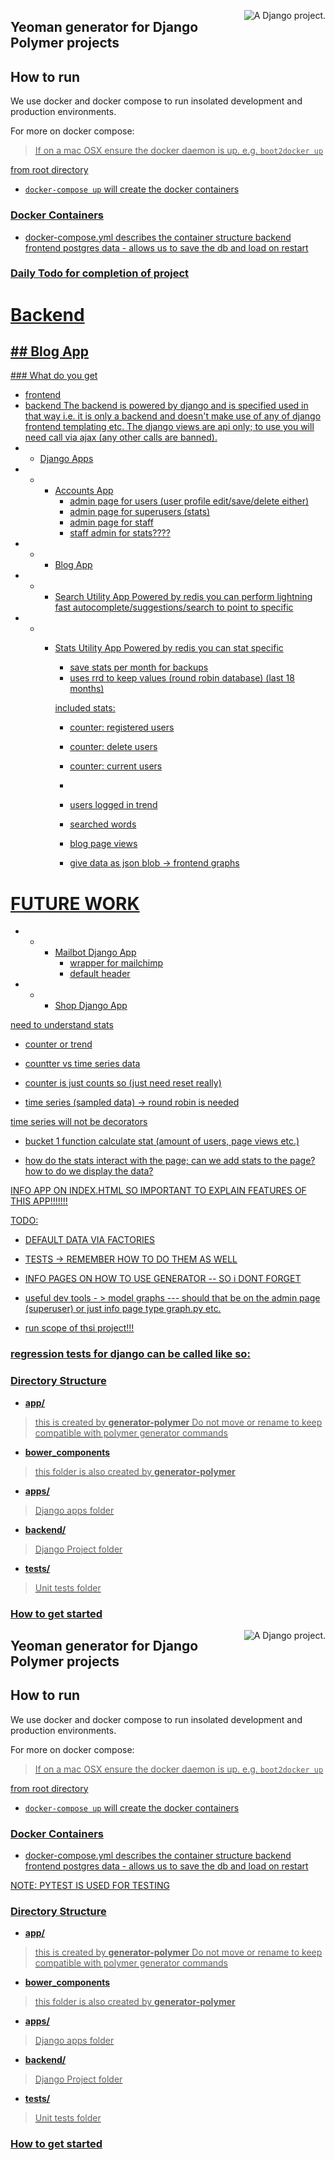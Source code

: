 <a href="http://www.djangoproject.com/" ><img src="https://www.djangoproject.com/m/img/badges/djangoproject120x25.gif" border="0" alt="A Django project." title="A Django project." style="float: right;" /></a>
## Yeoman generator for Django Polymer projects


## How to run 
We use docker and docker compose to run insolated development and production environments.

For more on docker compose: <a href="https://docs.docker.com/compose/" />

> If on a mac OSX ensure the docker daemon is up. e.g. `boot2docker up`

from root directory 
* `docker-compose up`
    will create the docker containers



### Docker Containers
 - docker-compose.yml    describes the container structure
    backend
    frontend
    postgres
    data - allows us to save the db and load on restart



### Daily Todo for completion of project 

# Backend
## Blog App
   - 















### What do you get 
- frontend
- backend
 The backend is powered by django and is specified used in that way i.e. it is only a backend and doesn't make use of any of django frontend templating etc. The django views are api only; to use you will need call via ajax (any other calls are banned).
 - - Django Apps
 - - - Accounts App
       - admin page for users (user profile edit/save/delete either)
       - admin page for superusers (stats)
       - admin page for staff  
       - staff admin for stats????
 - - - Blog App
 - - - Search Utility App
       Powered by redis you can perform lightning fast autocomplete/suggestions/search to point to specific 
 - - - Stats Utility App
       Powered by redis you can stat specific 
       - save stats per month for backups
       - uses rrd to keep values (round robin database) (last 18 months)

       included stats:
       - counter: registered users
       - counter: delete users
       - counter: current users
       - 

       - users logged in trend
       - searched words
       - blog page views


       - give data as json blob -> frontend graphs










# FUTURE WORK
 - - - Mailbot Django App
       - wrapper for mailchimp
       - default header
- - - Shop Django App



need to understand stats 
- counter or trend

- countter vs time series data

- counter is just counts so (just need reset really)
- time series (sampled data) -> round robin is needed


time series will not be decorators

 - bucket 1 function calculate stat (amount of users, page views etc.)



- how do the stats interact with the page; can we add stats to the page? how to do we display the data?


INFO APP ON INDEX.HTML SO IMPORTANT TO EXPLAIN FEATURES OF THIS APP!!!!!!!




TODO:
- DEFAULT DATA VIA FACTORIES
- TESTS -> REMEMBER HOW TO DO THEM AS WELL
- INFO PAGES ON HOW TO USE GENERATOR -- SO i DONT FORGET 
- useful dev tools - > model graphs --- should that be on the admin page (superuser) or just info page type graph.py etc.




- run scope of thsi project!!!




### regression tests for django can be called like so:






### Directory Structure

* __app/__

> this is created by __generator-polymer__ Do not move or rename to keep compatible with polymer generator commands

* __bower_components__

> this folder is also created by __generator-polymer__

* __apps/__

> Django apps folder

* __backend/__

> Django Project folder

* __tests/__

> Unit tests folder


### How to get started








<a href="http://www.djangoproject.com/" ><img src="https://www.djangoproject.com/m/img/badges/djangoproject120x25.gif" border="0" alt="A Django project." title="A Django project." style="float: right;" /></a>
## Yeoman generator for Django Polymer projects


## How to run 
We use docker and docker compose to run insolated development and production environments.

For more on docker compose: <a href="https://docs.docker.com/compose/" />

> If on a mac OSX ensure the docker daemon is up. e.g. `boot2docker up`

from root directory 
* `docker-compose up`
    will create the docker containers



### Docker Containers
 - docker-compose.yml    describes the container structure
    backend
    frontend
    postgres
    data - allows us to save the db and load on restart




NOTE: PYTEST IS USED FOR TESTING

### Directory Structure

* __app/__

> this is created by __generator-polymer__ Do not move or rename to keep compatible with polymer generator commands

* __bower_components__

> this folder is also created by __generator-polymer__

* __apps/__

> Django apps folder

* __backend/__

> Django Project folder

* __tests/__

> Unit tests folder


### How to get started


